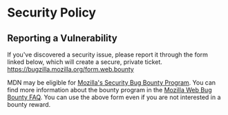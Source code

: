 # Security Policy

## Reporting a Vulnerability

If you've discovered a security issue, please report it through the form linked below, which will create a secure, private ticket.
<https://bugzilla.mozilla.org/form.web.bounty>

MDN may be eligible for [Mozilla's Security Bug Bounty Program](https://www.mozilla.org/en-US/security/bug-bounty/).
You can find more information about the bounty program in the [Mozilla Web Bug Bounty FAQ](https://www.mozilla.org/en-US/security/bug-bounty/faq-webapp/).
You can use the above form even if you are not interested in a bounty reward.
